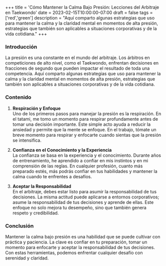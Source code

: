 +++
title = 'Cómo Mantener la Calma Bajo Presión: Lecciones del Arbitraje en Taekwondo'
date = 2023-02-15T10:00:00-07:00
draft = false
tags = ['red','green']
description = "Aquí comparto algunas estrategias que uso para mantener la calma y la claridad mental en momentos de alta presión, estrategias que también son aplicables a situaciones corporativas y de la vida cotidiana."
+++
### **Introducción**
La presión es una constante en el mundo del arbitraje. Los árbitros en competiciones de alto nivel, como el Taekwondo, enfrentan decisiones en fracciones de segundo que pueden impactar el resultado de toda una competencia. Aquí comparto algunas estrategias que uso para mantener la calma y la claridad mental en momentos de alta presión, estrategias que también son aplicables a situaciones corporativas y de la vida cotidiana.

### **Contenido**
1. **Respiración y Enfoque**  
   Uno de los primeros pasos para manejar la presión es la respiración. En el tatami, me tomo un momento para respirar profundamente antes de tomar una decisión importante. Este simple acto ayuda a reducir la ansiedad y permite que la mente se enfoque. En el trabajo, tómate un breve momento para respirar y enfocarte cuando sientas que la presión se intensifica.

2. **Confianza en el Conocimiento y la Experiencia**  
   La confianza se basa en la experiencia y el conocimiento. Durante años de entrenamiento, he aprendido a confiar en mis instintos y en mi comprensión de las reglas. En cualquier profesión, cuanto más preparado estés, más podrás confiar en tus habilidades y mantener la calma cuando te enfrentes a desafíos.

3. **Aceptar la Responsabilidad**  
   En el arbitraje, debes estar listo para asumir la responsabilidad de tus decisiones. La misma actitud puede aplicarse a entornos corporativos; asume la responsabilidad de tus decisiones y aprende de ellas. Este enfoque no solo mejora tu desempeño, sino que también genera respeto y credibilidad.

### **Conclusión**
Mantener la calma bajo presión es una habilidad que se puede cultivar con práctica y paciencia. La clave es confiar en tu preparación, tomar un momento para enfocarte y aceptar la responsabilidad de tus decisiones. Con estas herramientas, podemos enfrentar cualquier desafío con serenidad y claridad.

